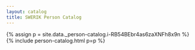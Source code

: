```yaml
---
layout: catalog
title: SWERIK Person Catalog
---
```

{% assign p = site.data._person-catalog.i-RB54BEbr4as6zaXNFh8x9n %}
{% include person-catalog.html p=p %}

